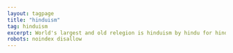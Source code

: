 ```yaml
---
layout: tagpage
title: "hinduism"
tag: hinduism
excerpt: World's largest and old relegion is hinduism by hindu for hindutva
robots: noindex disallow
---
```

